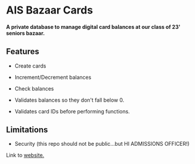 # AIS Bazaar Cards
#### A private database to manage digital card balances at our class of 23' seniors bazaar.


## Features

- Create cards
- Increment/Decrement balances
- Check balances

- Validates balances so they don't fall below 0.
- Validates card IDs before performing functions.

## Limitations

- Security (this repo should not be public...but HI ADMISSIONS OFFICER!)

Link to [website.](https://bazaarcards23.web.app/)
